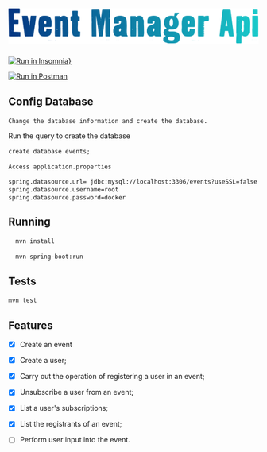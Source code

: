 <h1 align=center>
  <img src="./github/icon.png">
</h1>

[![Run in Insomnia}](https://insomnia.rest/images/run.svg)](https://insomnia.rest/run/?label=Event%20Manager%20Api&uri=https%3A%2F%2Fgithub.com%2Fclebsonsantos%2Fevent-manager-api%2Fblob%2Fmaster%2Finsomnia%2Fhttp_routes.json)

[![Run in Postman](https://run.pstmn.io/button.svg)](https://app.getpostman.com/run-collection/15167537-43f1d786-4293-42dd-8e2c-44994e10b535?action=collection%2Ffork&collection-url=entityId%3D15167537-43f1d786-4293-42dd-8e2c-44994e10b535%26entityType%3Dcollection%26workspaceId%3Dfd4cd002-fac1-4c17-85d7-a8c403f8ae9f)

## Config Database

`Change the database information and create the database. `

Run the query to create the database
```
create database events;
```
`Access application.properties`
```
spring.datasource.url= jdbc:mysql://localhost:3306/events?useSSL=false
spring.datasource.username=root
spring.datasource.password=docker
```
## Running
```bash
  mvn install
```

```bash
  mvn spring-boot:run
```
## Tests

```bash
mvn test
``` 

## Features

- [X] Create an event
- [X] Create a user;
- [X] Carry out the operation of registering a user in an event;
- [X] Unsubscribe a user from an event;
- [X] List a user's subscriptions;
- [X] List the registrants of an event;
- [ ] Perform user input into the event.

